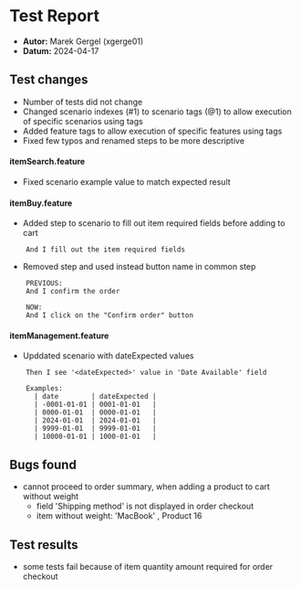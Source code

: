 # Test Report

- **Autor:** Marek Gergel (xgerge01)
- **Datum:** 2024-04-17

## Test changes

- Number of tests did not change
- Changed scenario indexes (#1) to scenario tags (@1) to allow execution of specific scenarios using tags
- Added feature tags to allow execution of specific features using tags
- Fixed few typos and renamed steps to be more descriptive

#### itemSearch.feature

- Fixed scenario example value to match expected result

#### itemBuy.feature

- Added step to scenario to fill out item required fields before adding to cart
```gherkin
    And I fill out the item required fields
```
- Removed step and used instead button name in common step
```gherkin
    PREVIOUS:
    And I confirm the order
    
    NOW:
    And I click on the "Confirm order" button
```

#### itemManagement.feature

- Upddated scenario with dateExpected values
```gherkin
    Then I see '<dateExpected>' value in 'Date Available' field

    Examples:
      | date        | dateExpected |
      | -0001-01-01 | 0001-01-01   |
      | 0000-01-01  | 0000-01-01   |
      | 2024-01-01  | 2024-01-01   |
      | 9999-01-01  | 9999-01-01   |
      | 10000-01-01 | 1000-01-01   |
```

## Bugs found

- cannot proceed to order summary, when adding a product to cart without weight 
    - field 'Shipping method' is not displayed in order checkout
    - item without weight: 'MacBook' , Product 16


## Test results

- some tests fail because of item quantity amount required for order checkout